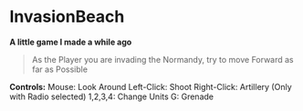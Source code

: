 InvasionBeach
=============
**A little game I made a while ago**

>As the Player you are invading the Normandy, try to move Forward as far as Possible

**Controls:**
Mouse: Look Around
Left-Click: Shoot
Right-Click: Artillery (Only with Radio selected)
1,2,3,4: Change Units
G: Grenade
